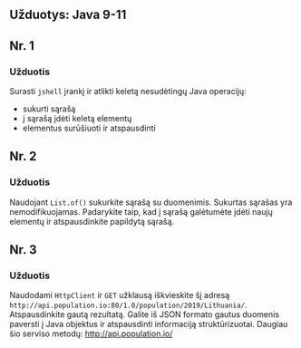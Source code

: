 
## Užduotys: Java 9-11

## Nr. 1

### Užduotis

Surasti `jshell` įrankį ir atlikti keletą nesudėtingų Java operacijų:
- sukurti sąrašą
- į sąrašą įdėti keletą elementų
- elementus surūšiuoti ir atspausdinti

## Nr. 2

### Užduotis

Naudojant `List.of()` sukurkite sąrašą su duomenimis. Sukurtas sąrašas yra nemodifikuojamas. 
Padarykite taip, kad į sąrašą galėtumėte įdėti naujų elementų ir atspausdinkite papildytą sąrašą.

## Nr. 3

### Užduotis


Naudodami `HttpClient` ir `GET` užklausą iškvieskite šį adresą `http://api.population.io:80/1.0/population/2019/Lithuania/`.
Atspausdinkite gautą rezultatą. Galite iš JSON formato gautus duomenis paversti į Java objektus ir atspausdinti informaciją struktūrizuotai. 
Daugiau šio serviso metodų: http://api.population.io/
